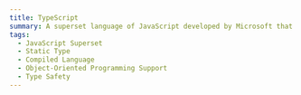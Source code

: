 ```yaml
---
title: TypeScript
summary: A superset language of JavaScript developed by Microsoft that adds a static type system to JavaScript, enhancing code stability and readability for large-scale application development
tags:
  - JavaScript Superset
  - Static Type
  - Compiled Language
  - Object-Oriented Programming Support
  - Type Safety
---
```

